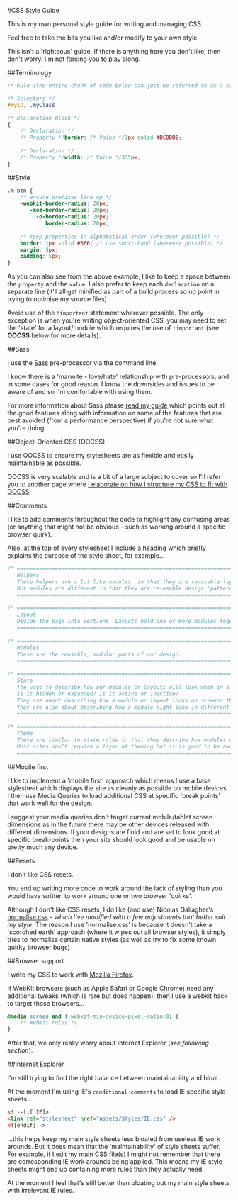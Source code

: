 #CSS Style Guide

This is my own personal style guide for writing and managing CSS. 

Feel free to take the bits you like and/or modify to your own style.

This isn't a 'righteous' guide. If there is anything here you don't like, then don't worry. I'm not forcing you to play along.

##Terminology

```css
/* Rule (the entire chunk of code below can just be referred to as a single 'rule') */

/* Selectors */
#myID, .myClass 

/* Declaration Block */
{
	/* Declaration */
	/* Property */border: /* Value */1px solid #DCDDDE;
	
	/* Declaration */
	/* Property */width: /* Value */335px;
}
```

##Style

```css
.m-btn {
    /* ensure prefixes line up */
	-webkit-border-radius: 20px;
       -moz-border-radius: 20px;
         -o-border-radius: 20px;
            border-radius: 20px;
	
	/* keep properties in alphabetical order (wherever possible) */
	border: 1px solid #666; /* use short-hand (wherever possible) */
	margin: 5px;
	padding: 5px;
}
```

As you can also see from the above example, I like to keep a space between the `property` and the `value`. I also prefer to keep each `declaration` on a separate line (it'll all get minified as part of a build process so no point in trying to optimise my source files).

Avoid use of the `!important` statement wherever possible. The only exception is when you're writing object-oriented CSS, you may need to set the 'state' for a layout/module which requires the use of `!important` (see **OOCSS** below for more details).

##Sass

I use the [Sass](http://sass-lang.com/) pre-processor via the command line.

I know there is a 'marmite - love/hate' relationship with pre-processors, and in some cases for good reason. I know the downsides and issues to be aware of and so I'm comfortable with using them.

For more information about Sass please [read my guide](https://github.com/Integralist/Blog-Posts/blob/master/Guide-to-using-SASS.md) which points out all the good features along with information on some of the features that are best avoided (from a performance perspective) if you're not sure what you're doing.

##Object-Oriented CSS (OOCSS)

I use OOCSS to ensure my stylesheets are as flexible and easily maintainable as possible.

OOCSS is very scalable and is a bit of a large subject to cover so I'll refer you to another page where [I elaborate on how I structure my CSS to fit with OOCSS](https://github.com/Integralist/Resume/blob/master/Object-Oriented-CSS.md)

##Comments

I like to add comments throughout the code to highlight any confusing areas (or anything that might not be obvious - such as working around a specific browser quirk).

Also, at the top of every stylesheet I include a heading which briefly explains the purpose of the style sheet, for example…

```css
/* =============================================================================
   Helpers
   These helpers are a lot like modules, in that they are re-usable layout utilities
   But modules are different in that they are re-usable design 'patterns'
   ========================================================================== */
   
/* =============================================================================
   Layout
   Divide the page into sections. Layouts hold one or more modules together.
   ========================================================================== */
   
/* =============================================================================
   Modules
   These are the reusable, modular parts of our design.
   ========================================================================== */
   
/* =============================================================================
   State
   The ways to describe how our modules or layouts will look when in a particular state. 
   Is it hidden or expanded? Is it active or inactive? 
   They are about describing how a module or layout looks on screens that are smaller or bigger. 
   They are also about describing how a module might look in different views like the home page or the inside page.
   ========================================================================== */
   
/* =============================================================================
   Theme
   These are similar to state rules in that they describe how modules or layouts might look. 
   Most sites don’t require a layer of theming but it is good to be aware of it.
   ========================================================================== */
```

##Mobile first

I like to implement a 'mobile first' approach which means I use a base stylesheet which displays the site as cleanly as possible on mobile devices. I then use Media Queries to load additional CSS at specific 'break points' that work well for the design.

I suggest your media queries don't target current mobile/tablet screen dimensions as in the future there may be other devices released with different dimensions. If your designs are fluid and are set to look good at specific break-points then your site should look good and be usable on pretty much any device.

##Resets

I don't like CSS resets. 

You end up writing more code to work around the lack of styling than you would have written to work around one or two browser 'quirks'.

Although I don't like CSS resets, I do like (and use) Nicolas Gallagher's [normalise.css](https://github.com/necolas/normalize.css) - *which I've modified with a few adjustments that better suit my style*. The reason I use 'normalise.css' is because it doesn't take a 'scorched earth' approach (where it wipes out all browser styles), it simply tries to normalise certain native styles (as well as try to fix some known quirky browser bugs) 

##Browser support

I write my CSS to work with [Mozilla Firefox](www.mozilla.org/en-US/firefox/).

If WebKit browsers (such as Apple Safari or Google Chrome) need any additional tweaks (which is rare but does happen), then I use a webkit hack to target those browsers… 

```css
@media screen and (-webkit-min-device-pixel-ratio:0) {
    /* WebKit rules */
}
```

After that, we only really worry about Internet Explorer (*see following section*).

##Internet Explorer

I'm still trying to find the right balance between maintainability and bloat.

At the moment I'm using IE's `conditional comments` to load IE specific style sheets… 

```html
<! --[if IE]>
<link rel="stylesheet" href="Assets/Styles/IE.css" />
<![endif]-->
```

…this helps keep my main style sheets less bloated from useless IE work arounds. But it does mean that the 'maintainability' of style sheets suffer. For example, if I edit my main CSS file(s) I might not remember that there are corresponding IE work arounds being applied. This means my IE style sheets might end up containing more rules than they actually need.

At the moment I feel that's still better than bloating out my main style sheets with irrelevant IE rules.
